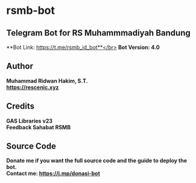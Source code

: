 # rsmb-bot

## Telegram Bot for RS Muhammmadiyah Bandung

**Bot Link: https://t.me/rsmb_id_bot**</br>
**Bot Version: 4.0**

## Author

**Muhammad Ridwan Hakim, S.T.**</br>
**https://rescenic.xyz**

## Credits

**GAS Libraries v23**</br>
**Feedback Sahabat RSMB**

## Source Code

**Donate me if you want the full source code and the guide to deploy the bot.**</br>
**Contact me: https://j.mp/donasi-bot**
